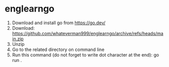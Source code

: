 # englearngo
1. Download and install go from https://go.dev/
2. Download: https://github.com/whateverman999/englearngo/archive/refs/heads/main.zip
3. Unzip
4. Go to the related directory on command line
5. Run this command (do not forget to write dot character at the end): go run .
